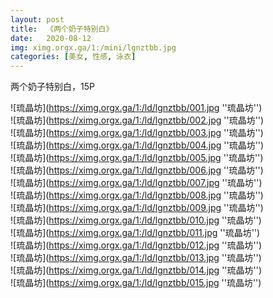 ```yaml
---
layout: post
title:  《两个奶子特别白》
date:   2020-08-12
img: ximg.orgx.ga/1:/mini/lgnztbb.jpg
categories: [美女, 性感, 泳衣]
---
```


两个奶子特别白，15P

![琉晶坊](https://ximg.orgx.ga/1:/ld/lgnztbb/001.jpg ''琉晶坊'') <br>
![琉晶坊](https://ximg.orgx.ga/1:/ld/lgnztbb/002.jpg ''琉晶坊'') <br>
![琉晶坊](https://ximg.orgx.ga/1:/ld/lgnztbb/003.jpg ''琉晶坊'') <br>
![琉晶坊](https://ximg.orgx.ga/1:/ld/lgnztbb/004.jpg ''琉晶坊'') <br>
![琉晶坊](https://ximg.orgx.ga/1:/ld/lgnztbb/005.jpg ''琉晶坊'') <br>
![琉晶坊](https://ximg.orgx.ga/1:/ld/lgnztbb/006.jpg ''琉晶坊'') <br>
![琉晶坊](https://ximg.orgx.ga/1:/ld/lgnztbb/007.jpg ''琉晶坊'') <br>
![琉晶坊](https://ximg.orgx.ga/1:/ld/lgnztbb/008.jpg ''琉晶坊'') <br>
![琉晶坊](https://ximg.orgx.ga/1:/ld/lgnztbb/009.jpg ''琉晶坊'') <br>
![琉晶坊](https://ximg.orgx.ga/1:/ld/lgnztbb/010.jpg ''琉晶坊'') <br>
![琉晶坊](https://ximg.orgx.ga/1:/ld/lgnztbb/011.jpg ''琉晶坊'') <br>
![琉晶坊](https://ximg.orgx.ga/1:/ld/lgnztbb/012.jpg ''琉晶坊'') <br>
![琉晶坊](https://ximg.orgx.ga/1:/ld/lgnztbb/013.jpg ''琉晶坊'') <br>
![琉晶坊](https://ximg.orgx.ga/1:/ld/lgnztbb/014.jpg ''琉晶坊'') <br>
![琉晶坊](https://ximg.orgx.ga/1:/ld/lgnztbb/015.jpg ''琉晶坊'') <br>
